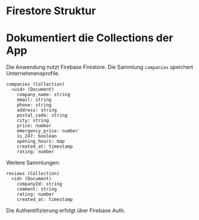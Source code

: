 # Firestore Struktur
# Dokumentiert die Collections der App

Die Anwendung nutzt Firebase Firestore. Die Sammlung `companies` speichert Unternehmensprofile.

```text
companies (Collection)
  <uid> (Document)
    company_name: string
    email: string
    phone: string
    address: string
    postal_code: string
    city: string
    price: number
    emergency_price: number
    is_247: boolean
    opening_hours: map
    created_at: timestamp
    rating: number
```

Weitere Sammlungen:

```text
reviews (Collection)
  <id> (Document)
    companyId: string
    comment: string
    rating: number
    created_at: timestamp
```

Die Authentifizierung erfolgt über Firebase Auth.
